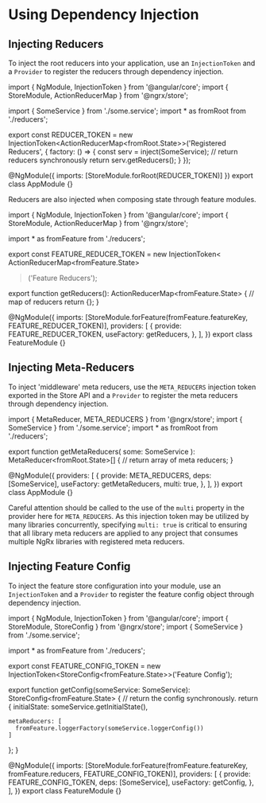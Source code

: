 # Using Dependency Injection

## Injecting Reducers

To inject the root reducers into your application, use an `InjectionToken` and a `Provider` to register the reducers through dependency injection.

<code-example header="app.module.ts">
import { NgModule, InjectionToken } from '@angular/core';
import { StoreModule, ActionReducerMap } from '@ngrx/store';

import { SomeService } from './some.service';
import * as fromRoot from './reducers';

export const REDUCER_TOKEN = new InjectionToken&lt;ActionReducerMap&lt;fromRoot.State&gt;&gt;('Registered Reducers', {
  factory: () => {
    const serv = inject(SomeService);
    // return reducers synchronously
    return serv.getReducers();
  }
});

@NgModule({
  imports: [StoreModule.forRoot(REDUCER_TOKEN)]
})
export class AppModule {}
</code-example>

Reducers are also injected when composing state through feature modules.

<code-example header="feature.module.ts">
import { NgModule, InjectionToken } from '@angular/core';
import { StoreModule, ActionReducerMap } from '@ngrx/store';

import * as fromFeature from './reducers';

export const FEATURE_REDUCER_TOKEN = new InjectionToken<
  ActionReducerMap&lt;fromFeature.State&gt;
>('Feature Reducers');

export function getReducers(): ActionReducerMap&lt;fromFeature.State&gt; {
  // map of reducers
  return {};
}

@NgModule({
  imports: [StoreModule.forFeature(fromFeature.featureKey, FEATURE_REDUCER_TOKEN)],
  providers: [
    {
      provide: FEATURE_REDUCER_TOKEN,
      useFactory: getReducers,
    },
  ],
})
export class FeatureModule {}
</code-example>

## Injecting Meta-Reducers

To inject 'middleware' meta reducers, use the `META_REDUCERS` injection token exported in
the Store API and a `Provider` to register the meta reducers through dependency
injection.

<code-example header="app.module.ts">
import { MetaReducer, META_REDUCERS } from '@ngrx/store';
import { SomeService } from './some.service';
import * as fromRoot from './reducers';

export function getMetaReducers(
  some: SomeService
): MetaReducer&lt;fromRoot.State&gt;[] {
  // return array of meta reducers;
}

@NgModule({
  providers: [
    {
      provide: META_REDUCERS,
      deps: [SomeService],
      useFactory: getMetaReducers,
      multi: true,
    },
  ],
})
export class AppModule {}
</code-example>

<div class="alert is-important">

Careful attention should be called to the use of the `multi` 
property in the provider here for `META_REDUCERS`. As this injection token may be utilized 
by many libraries concurrently, specifying `multi: true` is critical to ensuring that all 
library meta reducers are applied to any project that consumes multiple NgRx libraries with 
registered meta reducers.

</div>


## Injecting Feature Config

To inject the feature store configuration into your module, use an `InjectionToken` and a `Provider` to register the feature config object through dependency injection.

<code-example header="feature.module.ts">
import { NgModule, InjectionToken } from '@angular/core';
import { StoreModule, StoreConfig } from '@ngrx/store';
import { SomeService } from './some.service';

import * as fromFeature from './reducers';

export const FEATURE_CONFIG_TOKEN = new InjectionToken&lt;StoreConfig&lt;fromFeature.State&gt;&gt;('Feature Config');

export function getConfig(someService: SomeService): StoreConfig&lt;fromFeature.State&gt; {
  // return the config synchronously.
  return {
    initialState: someService.getInitialState(),

    metaReducers: [
      fromFeature.loggerFactory(someService.loggerConfig())
    ]
  };
}

@NgModule({
  imports: [StoreModule.forFeature(fromFeature.featureKey, fromFeature.reducers, FEATURE_CONFIG_TOKEN)],
  providers: [
    {
      provide: FEATURE_CONFIG_TOKEN,
      deps: [SomeService],
      useFactory: getConfig,
    },
  ],
})
export class FeatureModule {}
</code-example>

